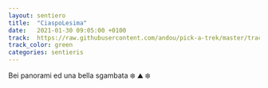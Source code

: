 ```yaml
---
layout: sentiero
title:  "CiaspoLesima"
date:   2021-01-30 09:05:00 +0100
track:  https://raw.githubusercontent.com/andou/pick-a-trek/master/tracks/20210130_Lesima.gpx
track_color: green
categories: sentieris
---
```


Bei panorami ed una bella sgambata :snowflake: :mountain: :snowflake: